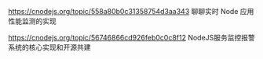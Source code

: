 
https://cnodejs.org/topic/558a80b0c31358754d3aa343 聊聊实时 Node 应用性能监测的实现

https://cnodejs.org/topic/56746866cd926feb0c0c8f12 NodeJS服务监控报警系统的核心实现和开源共建

